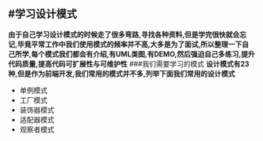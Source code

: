 #学习设计模式
------------------------------
**由于自己学习设计模式的时候走了很多弯路,寻找各种资料,但是学完很快就会忘记,毕竟平常工作中我们使用模式的频率并不高,大多是为了面试,所以整理一下自己所学,每个模式我们都会有介绍,有UML类图,有DEMO,然后强迫自己多练习,提升代码质量,提高代码可扩展性与可维护性**
###我们需要学习的模式
**设计模式有23种,但是作为前端开发,我们常用的模式并不多,列举下面我们常用的设计模式**
* 单例模式
* 工厂模式
* 装饰器模式
* 适配器模式
* 观察者模式

 


    